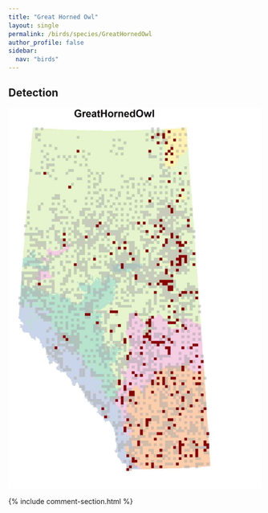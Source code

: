 ```yaml
---
title: "Great Horned Owl"
layout: single
permalink: /birds/species/GreatHornedOwl
author_profile: false
sidebar:
  nav: "birds"
---
```


<h2>Detection</h2>

![](/assets/images/birds/GreatHornedOwl/det.jpg)

{% include comment-section.html %}
